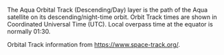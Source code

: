 The Aqua Orbital Track (Descending/Day) layer is the path of the Aqua satellite on its descending/night-time orbit. Orbit Track times are shown in Coordinated Universal Time (UTC). Local overpass time at the equator is normally 01:30.

Orbital Track information from <https://www.space-track.org/>.
